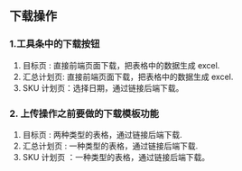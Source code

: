 ## 下载操作

### 1.工具条中的下载按钮

1. 目标页 : 直接前端页面下载，把表格中的数据生成 excel.
2. 汇总计划页: 直接前端页面下载，把表格中的数据生成 excel.
3. SKU 计划页：选择日期，通过链接后端下载。

### 2. 上传操作之前要做的下载模板功能

1. 目标页 : 两种类型的表格，通过链接后端下载.
2. 汇总计划页 : 一种类型的表格，通过链接后端下载.
3. SKU 计划页 ：一种类型的表格，通过链接后端下载。
